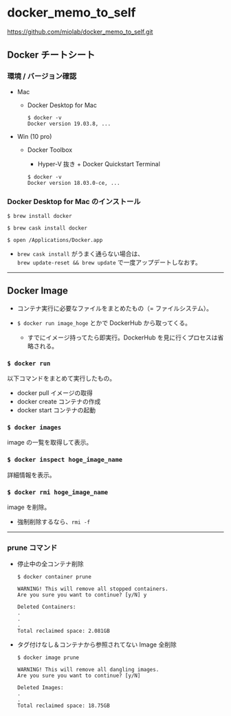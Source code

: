 # docker_memo_to_self

https://github.com/miolab/docker_memo_to_self.git

## Docker チートシート

### 環境 / バージョン確認

- Mac

  - Docker Desktop for Mac

    ```
    $ docker -v
    Docker version 19.03.8, ...
    ```

* Win (10 pro)

  - Docker Toolbox

    - Hyper-V 抜き + Docker Quickstart Terminal

    ```
    $ docker -v
    Docker version 18.03.0-ce, ...
    ```

### Docker Desktop for Mac のインストール

```
$ brew install docker

$ brew cask install docker

$ open /Applications/Docker.app
```

- `brew cask install` がうまく通らない場合は、  
  `brew update-reset && brew update` で一度アップデートしなおす。

---

## Docker Image

- コンテナ実行に必要なファイルをまとめたもの（= ファイルシステム）。

- `$ docker run image_hoge` とかで DockerHub から取ってくる。

  - すでにイメージ持ってたら即実行。DockerHub を見に行くプロセスは省略される。

### `$ docker run`

以下コマンドをまとめて実行したもの。

- docker pull イメージの取得
- docker create コンテナの作成
- docker start コンテナの起動

### `$ docker images`

image の一覧を取得して表示。

### `$ docker inspect hoge_image_name`

詳細情報を表示。

### `$ docker rmi hoge_image_name`

image を削除。

- 強制削除するなら、`rmi -f`

---

### **prune** コマンド

- 停止中の全コンテナ削除

  ```
  $ docker container prune

  WARNING! This will remove all stopped containers.
  Are you sure you want to continue? [y/N] y

  Deleted Containers:
  .
  .
  .
  Total reclaimed space: 2.081GB

  ```

- タグ付けなし＆コンテナから参照されてない Image 全削除

  ```
  $ docker image prune

  WARNING! This will remove all dangling images.
  Are you sure you want to continue? [y/N]

  Deleted Images:
  .
  .
  Total reclaimed space: 18.75GB
  ```
